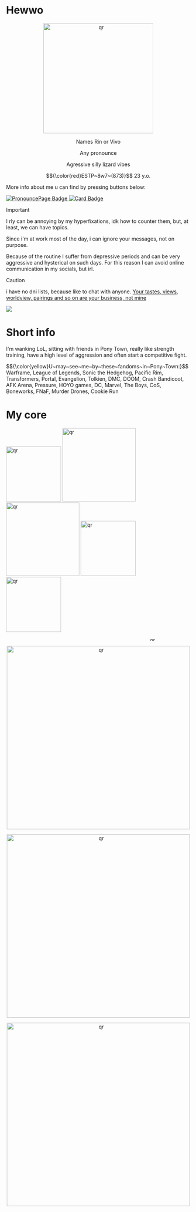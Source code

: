 <h1>Hewwo</h1>

<p align="center">
 <img width="300px" src="https://media.tenor.com/ybpLXCCzWVEAAAAi/lizard.gif" alt="qr"/>
</p>

  <p align="center"> Names Rin or Vivo</p>
  <p align="center"> Any pronounce</p>
  <p align="center"> Agressive silly lizard vibes</p>
  <p align="center"> $${\color{red}ESTP~8w7~(873)}$$ 23 y.o.</p>

<p> More info about me u can find by pressing buttons below:</p>
<a href="https://en.pronouns.page/@Rin_Ermine">
<img src="https://img.shields.io/badge/Pronounce_Page-blue?style=for-the-badge" alt="PronouncePage Badge"/> </a>
  <a href="https://rnrmnecard.carrd.co/">
    <img src="https://img.shields.io/badge/Card_Profile-red?style=for-the-badge" alt="Card Badge"/> </a>
 
  
  
 
> [!IMPORTANT]  
> <p>I rly can be annoying by my hyperfixations, idk how to counter them, but, at least, we can have topics.</p>
> <p> Since i'm at work most of the day, i can ignore your messages, not on purpose.</p>
> <p>Because of the routine I suffer from depressive periods and can be very aggressive and hysterical on such days. For this reason I can avoid online communication in my socials, but irl.</p>

> [!CAUTION]
> i have no dni lists, because like to chat with anyone. <ins>Your tastes, views, worldview, pairings and so on are your business, not mine</ins>

<img align="center" src= https://64.media.tumblr.com/e871d9f224d2dc5f7a504c28eed3fa9f/85edfd53d6d2bedd-b4/s2048x3072/06b682064b34a55272f2fd5deb6b83ab50a5eee8.pnj>

<h1>Short info</h1>
<p>I'm wanking LoL, sitting with friends in Pony Town, really like strength training, have a high level of aggression and often start a competitive fight.</p>
<p>$${\color{yellow}U~may~see~me~by~these~fandoms~in~Pony~Town:}$$ Warframe, League of Legends, Sonic the Hedgehog, Pacific Rim, Transformers, Portal, Evangelion, Tolkien, DMC, DOOM, Crash Bandicoot, AFK Arena, Pressure, HOYO games, DC, Marvel, The Boys, CoS, Boneworks, FNaF, Murder Drones, Cookie Run </p>

<h1>My core</h1>
<p>
<img width="150px" src="https://64.media.tumblr.com/cafacf56bdf8b4051f2d84d006ec871b/5732e589548c1c67-05/s100x200/e01baab346d9393ddd934878fc59fc61e8ce97fa.gifv" alt="qr"/>
<img width="200px" src="https://64.media.tumblr.com/107af5cede58fc86909c0a78469b6237/a836fbce8e713330-23/s250x400/f8aeadb6883975f40e4d339bead9b3d9534f4474.gifv" alt="qr"/>
<img width="200px" src="https://github.com/user-attachments/assets/a8c975d2-92ee-4608-be95-a53f9c969847" alt="qr"/>
<img width="150px" src="https://pbs.twimg.com/media/F_vGxfCXAAA6KlQ?format=jpg&name=small" alt="qr"/>
<img width="150px" src="https://64.media.tumblr.com/d548ff7223812f0522aa8dea8007cc8a/8322952c6acb2a6b-1c/s1280x1920/4e88d7289072b34555773453c4d367e176d0f44f.pnj" alt="qr"/>
</p>


<p align="center">
<img height ="10px" width="800px" src="https://64.media.tumblr.com/1e7eecd65aea1e2e23c4097118c1a75a/8b534700d0de740d-28/s540x810/44e6d9116b60f3900b732620957139fae496aba6.gifv" alt="qr"/>
</p>
<p align="center">
<img width="500px" src="https://preview.fontget.com/tmp/68c2d5038f1d4.png" alt="qr"/>
</p>
<p align="center">
<img width="500px" src="https://64.media.tumblr.com/1e7eecd65aea1e2e23c4097118c1a75a/8b534700d0de740d-28/s540x810/44e6d9116b60f3900b732620957139fae496aba6.gifv" alt="qr"/>
</p>
<p align="center">
<img width="500px" src="https://c.tenor.com/PL8-xmsuqLcAAAAd/tenor.gif" alt="qr"/>
</p>
 

